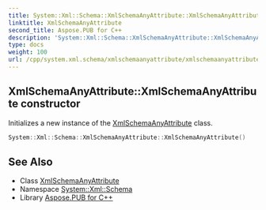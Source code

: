 ```yaml
---
title: System::Xml::Schema::XmlSchemaAnyAttribute::XmlSchemaAnyAttribute constructor
linktitle: XmlSchemaAnyAttribute
second_title: Aspose.PUB for C++
description: 'System::Xml::Schema::XmlSchemaAnyAttribute::XmlSchemaAnyAttribute constructor. Initializes a new instance of the XmlSchemaAnyAttribute class in C++.'
type: docs
weight: 100
url: /cpp/system.xml.schema/xmlschemaanyattribute/xmlschemaanyattribute/
---
```

## XmlSchemaAnyAttribute::XmlSchemaAnyAttribute constructor


Initializes a new instance of the [XmlSchemaAnyAttribute](../) class.

```cpp
System::Xml::Schema::XmlSchemaAnyAttribute::XmlSchemaAnyAttribute()
```

## See Also

* Class [XmlSchemaAnyAttribute](../)
* Namespace [System::Xml::Schema](../../)
* Library [Aspose.PUB for C++](../../../)
